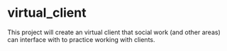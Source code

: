 # virtual_client
This project will create an virtual client that social work (and other areas) can interface with to practice working with clients.
